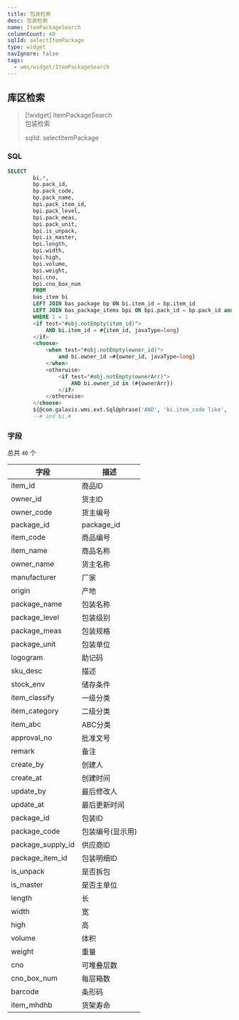 ```yaml
---
title: 包装检索
desc: 包装检索
name: ItemPackageSearch
columnCount: 40
sqlId: selectItemPackage
type: widget
navIgnore: false
tags:
  - wms/widget/ItemPackageSearch
---
```


## 库区检索
>[!widget] ItemPackageSearch  
> 包装检索  
> 
> sqlId: selectItemPackage
  
### SQL
```sql
SELECT
        bi.*,
        bp.pack_id,
        bp.pack_code,
        bp.pack_name,
        bpi.pack_item_id,
        bpi.pack_level,
        bpi.pack_meas,
        bpi.pack_unit,
        bpi.is_unpack,
        bpi.is_master,
        bpi.length,
        bpi.width,
        bpi.high,
        bpi.volume,
        bpi.weight,
        bpi.cno,
        bpi.cno_box_num
        FROM
        bas_item bi
        LEFT JOIN bas_package bp ON bi.item_id = bp.item_id
        LEFT JOIN bas_package_items bpi ON bpi.pack_id = bp.pack_id and bpi.pack_level = '0003'
        WHERE 1 = 1
        <if test="#obj.notEmpty(item_id)">
            AND bi.item_id = #{item_id, javaType=long}
        </if>
        <choose>
            <when test="#obj.notEmpty(owner_id)">
                and bi.owner_id =#{owner_id, javaType=long}
            </when>
            <otherwise>
                <if test="#obj.notEmpty(ownerArr)">
                    AND bi.owner_id in (#{ownerArr})
                </if>
            </otherwise>
        </choose>
        ${@com.galaxis.wms.ext.Sql@phrase('AND', 'bi.item_code like', 'bi.item_name like', 'bi.logogram like')}
        --# and bi.#
```

### 字段
总共 `40` 个

| 字段  | 描述  |
| --- | --- |
| item_id | 商品ID |
| owner_id | 货主ID |
| owner_code | 货主编号 |
| package_id | package_id |
| item_code | 商品编号 |
| item_name | 商品名称 |
| owner_name | 货主名称 |
| manufacturer | 厂家 |
| origin | 产地 |
| package_name | 包装名称 |
| package_level | 包装级别 |
| package_meas | 包装规格 |
| package_unit | 包装单位 |
| logogram | 助记码 |
| sku_desc | 描述 |
| stock_env | 储存条件 |
| item_classify | 一级分类 |
| item_category | 二级分类 |
| item_abc | ABC分类 |
| approval_no | 批准文号 |
| remark | 备注 |
| create_by | 创建人 |
| create_at | 创建时间 |
| update_by | 最后修改人 |
| update_at | 最后更新时间 |
| package_id | 包装ID |
| package_code | 包装编号(显示用) |
| package_supply_id | 供应商ID |
| package_item_id | 包装明细ID |
| is_unpack | 是否拆包 |
| is_master | 是否主单位 |
| length | 长 |
| width | 宽 |
| high | 高 |
| volume | 体积 |
| weight | 重量 |
| cno | 可堆叠层数 |
| cno_box_num | 每层箱数 |
| barcode | 条形码 |
| item_mhdhb | 货架寿命 |

